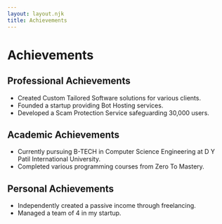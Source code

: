 ```yaml
--- 
layout: layout.njk
title: Achievements
---
```

# Achievements

## Professional Achievements
- Created Custom Tailored Software solutions for various clients.
- Founded a startup providing Bot Hosting services.
- Developed a Scam Protection Service safeguarding 30,000 users.

## Academic Achievements
- Currently pursuing B-TECH in Computer Science Engineering at D Y Patil International University.
- Completed various programming courses from Zero To Mastery.

## Personal Achievements
- Independently created a passive income through freelancing.
- Managed a team of 4 in my startup.
